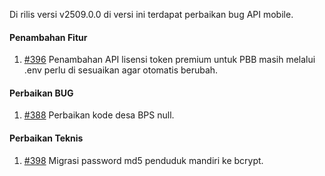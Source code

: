 Di rilis versi v2509.0.0 di versi ini terdapat perbaikan bug API mobile.

#### Penambahan Fitur

1. [#396](https://github.com/OpenSID/opensid-api/issues/396) Penambahan API lisensi token premium untuk PBB masih melalui .env perlu di sesuaikan agar otomatis berubah.

#### Perbaikan BUG

1. [#388](https://github.com/OpenSID/opensid-api/issues/388) Perbaikan kode desa BPS null.
 
#### Perbaikan Teknis

1. [#398](https://github.com/OpenSID/opensid-api/issues/398) Migrasi password md5 penduduk mandiri ke bcrypt.